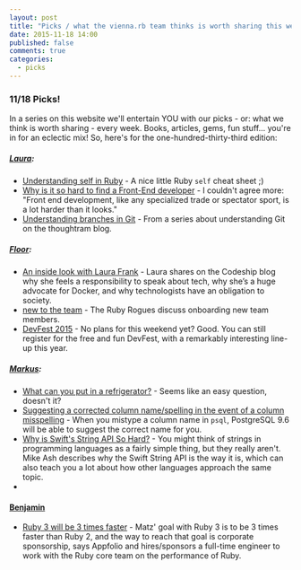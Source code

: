 ```yaml
---
layout: post
title: "Picks / what the vienna.rb team thinks is worth sharing this week"
date: 2015-11-18 14:00
published: false
comments: true
categories:
  - picks
---
```


### 11/18 Picks!

In a series on this website we'll entertain YOU with our picks - or: what we think is worth sharing - every week.
Books, articles, gems, fun stuff... you're in for an eclectic mix! So, here's for the one-hundred-thirty-third edition:

##### [Laura][1]:
- [Understanding self in Ruby][2] - A nice little Ruby `self` cheat sheet ;)
- [Why is it so hard to find a Front-End developer][3] - I couldn't agree more: "Front end development, like any specialized trade or spectator sport, is a lot harder than it looks."
- [Understanding branches in Git][4] - From a series about understanding Git on the thoughtram blog.

##### [Floor][9]:
- [An inside look with Laura Frank][10] - Laura shares on the Codeship blog why she feels a responsibility to speak about tech, why she’s a huge advocate for Docker, and why technologists have an obligation to society.
- [new to the team][11] - The Ruby Rogues discuss onboarding new team members.  
- [DevFest 2015][12] - No plans for this weekend yet? Good. You can still register for the free and fun DevFest, with a remarkably interesting line-up this year.

##### [Markus][13]:
- [What can you put in a refrigerator?][14] - Seems like an easy question, doesn't it?
- [Suggesting a corrected column name/spelling in the event of a column misspelling][15] - When you mistype a column name in `psql`, PostgreSQL 9.6 will be able to suggest the correct name for you.
- [Why is Swift's String API So Hard?][16] - You might think of strings in programming languages as a fairly simple thing, but they really aren't. Mike Ash describes why the Swift String API is the way it is, which can also teach you a lot about how other languages approach the same topic.
- 
#### [Benjamin][17]
- [Ruby 3 will be 3 times faster][18] - Matz' goal with Ruby 3 is to be 3 times faster than Ruby 2, and the way to reach that goal is corporate sponsorship, says Appfolio and hires/sponsors a full-time engineer to work with the Ruby core team on the performance of Ruby.


[1]: http://www.twitter.com/alicetragedy
[2]: http://blog.honeybadger.io/ruby-self-cheat-sheet/
[3]: https://medium.com/creative-business/why-is-it-so-hard-to-find-a-front-end-developer-cb92848a7c6f
[4]: http://blog.thoughtram.io/git/rebase-book/2015/02/10/understanding-branches-in-git.html
[9]: http://www.twitter.com/floordrees
[10]: http://blog.codeship.com/an-inside-look-laura-frank-senior-engineer-at-codeship/
[11]: https://devchat.tv/ruby-rogues/233-rr-onboarding-new-employees
[12]: http://www.devfest.at/speakers/
[13]: https://twitter.com/nuclearsquid
[14]: http://prog21.dadgum.com/212.html
[15]: http://pgeoghegan.blogspot.com/2015/11/suggesting-corrected-column.html
[16]: https://www.mikeash.com/pyblog/friday-qa-2015-11-06-why-is-swifts-string-api-so-hard.html
[17]: https://twitter.com/bindrive
[18]: http://engineering.appfolio.com/appfolio-engineering/2015/11/18/ruby-3x3
